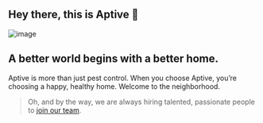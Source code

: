 ## Hey there, this is Aptive :wave:

![image](https://github.com/user-attachments/assets/101ebc67-2811-4559-ab38-88b50d5e96cb)

## A better world begins with a better home.

Aptive is more than just pest control. When you choose Aptive, you’re choosing a happy, healthy home. Welcome to the neighborhood.

> Oh, and by the way, we are always hiring talented, passionate people to [join our team](https://careers.goaptive.com/).

